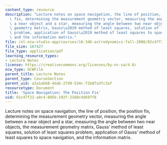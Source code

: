 ```yaml
---
content_type: resource
description: "Lecture notes on space navigation, the line of position, the position\
  \ fix, determining the measurement geometry vector, measuring the angle between\
  \ a near object and a star, measuring the angle between two near objects, the measurement\
  \ geometry matrix, Gauss\u2019 method of least squares, solution of least squares\
  \ problem, application of Gauss\u2019 method of least squares to space navigation,\
  \ and the information matrix."
file: /ol-ocw-studio-app/courses/16-346-astrodynamics-fall-2008/02c47f22a8c4805b192f2160c4d697f8_lec_21.pdf
file_size: 167427
file_type: application/pdf
learning_resource_types:
- Lecture Notes
license: https://creativecommons.org/licenses/by-nc-sa/4.0/
ocw_type: OCWFile
parent_title: Lecture Notes
parent_type: CourseSection
parent_uid: a1a1abb8-4dab-27d9-534c-f2b87a3fc3af
resourcetype: Document
title: 'Space Navigation: The Position Fix'
uid: 02c47f22-a8c4-805b-192f-2160c4d697f8
---
```

Lecture notes on space navigation, the line of position, the position fix, determining the measurement geometry vector, measuring the angle between a near object and a star, measuring the angle between two near objects, the measurement geometry matrix, Gauss’ method of least squares, solution of least squares problem, application of Gauss’ method of least squares to space navigation, and the information matrix.